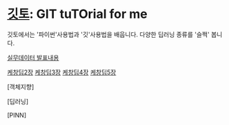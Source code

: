 # [깃토](https://ansiu311.github.io/gitto/): GIT tuTOrial for me
깃토에서는 '파이썬'사용법과 '깃'사용법을 배웁니다.
다양한 딥러닝 종류를 '슬쩍' 봅니다.


[실무데이터 발표내용](Introduction.md)

[케창딥2장](https://colab.research.google.com/drive/1vjO_aznpiKDR28e7lL4FIDncsuU-cnLa?usp=sharing)
[케창딥3장](https://colab.research.google.com/drive/1jlPYRq4s-uEM9zrypvE7nH-5l2r_fV3G?usp=sharing)
[케창딥4장](https://colab.research.google.com/drive/1cCDm2jFp3ne7FvLVsLdACLd65ZUmY0cm?usp=sharing)
[케창딥5장](https://colab.research.google.com/drive/1oKRvGwX_vcXSX9PU-3y7lYu7u-21vjNO?usp=sharing)

[객체지향]

[딥러닝]

[PINN]
